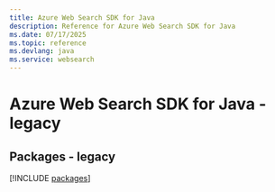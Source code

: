 ```yaml
---
title: Azure Web Search SDK for Java
description: Reference for Azure Web Search SDK for Java
ms.date: 07/17/2025
ms.topic: reference
ms.devlang: java
ms.service: websearch
---
```

# Azure Web Search SDK for Java - legacy
## Packages - legacy
[!INCLUDE [packages](web-search-index.md)]